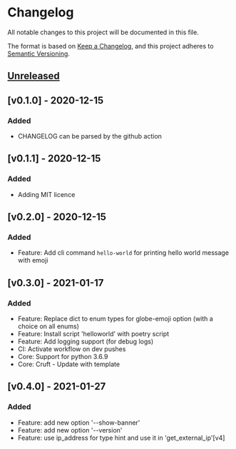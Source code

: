 # Changelog

All notable changes to this project will be documented in this file.

The format is based on [Keep a Changelog](https://keepachangelog.com/en/1.0.0/),
and this project adheres to [Semantic Versioning](https://semver.org/spec/v2.0.0.html).

## [Unreleased]

[Unreleased]: https://github.com/yoyonel/cruft_helloworld/tree/master

## [v0.1.0] - 2020-12-15
### Added
- CHANGELOG can be parsed by the github action

## [v0.1.1] - 2020-12-15
### Added
- Adding MIT licence

## [v0.2.0] - 2020-12-15
### Added
- Feature: Add cli command `hello-world` for printing hello world message with emoji

## [v0.3.0] - 2021-01-17
### Added
- Feature: Replace dict to enum types for globe-emoji option (with a choice on all enums)
- Feature: Install script 'helloworld' with poetry script
- Feature: Add logging support (for debug logs)
- CI: Activate workflow on dev pushes
- Core: Support for python 3.6.9
- Core: Cruft - Update with template

## [v0.4.0] - 2021-01-27
### Added
- Feature: add new option '--show-banner'
- Feature: add new option '--version'
- Feature: use ip_address for type hint and use it in 'get_external_ip'[v4]
